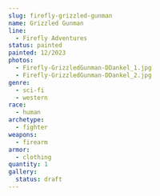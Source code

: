 ```yaml
---
slug: firefly-grizzled-gunman
name: Grizzled Gunman
line:
  - Firefly Adventures
status: painted
painted: 12/2023
photos:
  - Firefly-GrizzledGunman-DDankel_1.jpg
  - Firefly-GrizzledGunman-DDankel_2.jpg
genre:
  - sci-fi
  - western
race:
  - human
archetype:
  - fighter
weapons:
  - firearm
armor:
  - clothing
quantity: 1
gallery:
  status: draft
---
```

